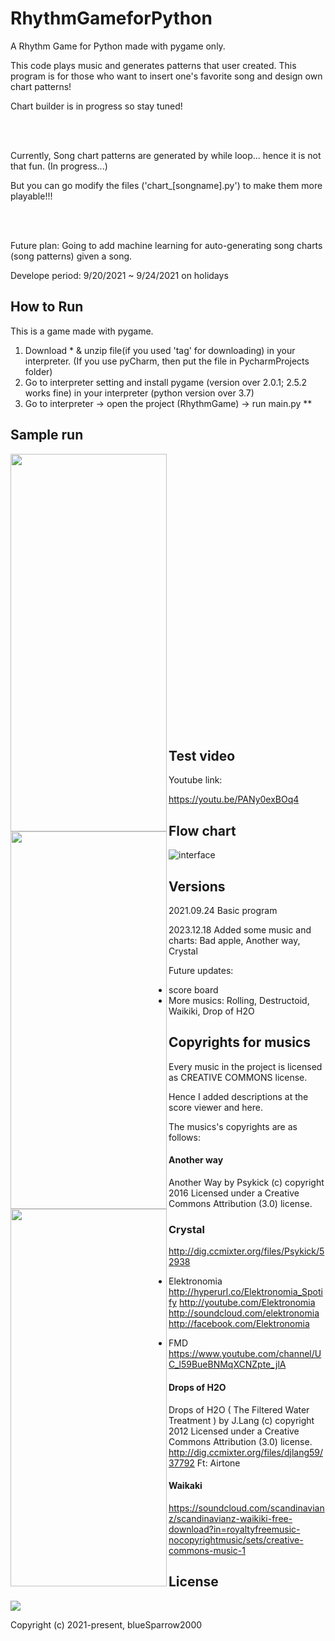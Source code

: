 # RhythmGameforPython
A Rhythm Game for Python made with pygame only. 


This code plays music and generates patterns that user created. This program is for those who want to insert one's favorite song and design own chart patterns!


Chart builder is in progress so stay tuned!

<br><br>

Currently, Song chart patterns are generated by while loop... hence it is not that fun. (In progress...)


But you can go modify the files ('chart_[songname].py') to make them more playable!!!

<br><br>

Future plan: Going to add machine learning for auto-generating song charts (song patterns) given a song.


Develope period: 9/20/2021 ~ 9/24/2021 on holidays 


## How to Run


This is a game made with pygame.


1. Download \* & unzip file(if you used 'tag' for downloading) in your interpreter. (If you use pyCharm, then put the file in PycharmProjects folder)
2. Go to interpreter setting and install pygame (version over 2.0.1; 2.5.2 works fine) in your interpreter (python version over 3.7)
3. Go to interpreter -> open the project (RhythmGame) -> run main.py **


## Sample run
<img src="../main/run_images/main.png" width="250" height="604" align="left">
<img src="../main/run_images/game.png" width="250" height="604" align="left">
<img src="../main/run_images/score_view.png" width="250" height="604" align="left">

<img src="../main/run_images/score_view.png" width="1" height="1" align="right">


<br><br><br><br><br><br><br><br><br><br><br><br><br><br><br><br><br><br><br><br><br><br>
<br><br><br><br>



## Test video
Youtube link:


https://youtu.be/PANy0exBOq4


## Flow chart
![interface](../main/run_images/flow_chart_new.png)


## Versions
2021.09.24 Basic program 


2023.12.18 Added some music and charts: Bad apple, Another way, Crystal

Future updates:

- score board
- More musics: Rolling, Destructoid, Waikiki, Drop of H2O




## Copyrights for musics
Every music in the project is licensed as CREATIVE COMMONS license. 


Hence I added descriptions at the score viewer and here.


The musics's copyrights are as follows:


#### Another way


Another Way by Psykick (c) copyright 2016 Licensed under a Creative Commons Attribution (3.0) license. 


### Crystal


http://dig.ccmixter.org/files/Psykick/52938
- Elektronomia 
http://hyperurl.co/Elektronomia_Spotify 
http://youtube.com/Elektronomia 
http://soundcloud.com/elektronomia 
http://facebook.com/Elektronomia

- FMD
https://www.youtube.com/channel/UC_l59BueBNMqXCNZpte_jlA


#### Drops of H2O 


Drops of H2O ( The Filtered Water Treatment ) by J.Lang (c) copyright 2012 Licensed under a Creative Commons Attribution (3.0) license. http://dig.ccmixter.org/files/djlang59/37792 Ft: Airtone


#### Waikaki


https://soundcloud.com/scandinavianz/scandinavianz-waikiki-free-download?in=royaltyfreemusic-nocopyrightmusic/sets/creative-commons-music-1


## License
<img src="https://img.shields.io/cocoapods/l/AFNetworking.svg?style=style&label=License&maxAge=2592000/master/LICENSE">

Copyright (c) 2021-present, blueSparrow2000

